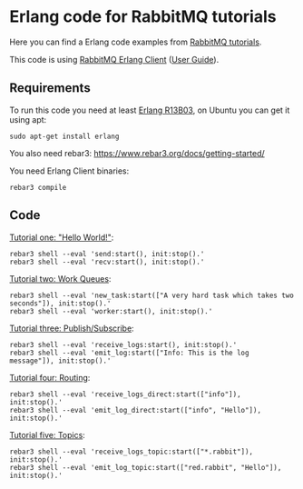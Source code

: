 # Erlang code for RabbitMQ tutorials #

Here you can find a Erlang code examples from [RabbitMQ
tutorials](https://www.rabbitmq.com/getstarted.html).

This code is using [RabbitMQ Erlang
Client](https://github.com/rabbitmq/rabbitmq-server/tree/main/deps/amqp_client) ([User
Guide](https://www.rabbitmq.com/erlang-client-user-guide.html)).

## Requirements

To run this code you need at least [Erlang
R13B03](https://www.erlang.org/downloads), on Ubuntu you can get it
using apt:

    sudo apt-get install erlang

You also need rebar3: https://www.rebar3.org/docs/getting-started/

You need Erlang Client binaries:

    rebar3 compile

## Code

[Tutorial one: "Hello World!"](https://www.rabbitmq.com/tutorials/tutorial-one-python.html):

    rebar3 shell --eval 'send:start(), init:stop().'
    rebar3 shell --eval 'recv:start(), init:stop().'

[Tutorial two: Work Queues](https://www.rabbitmq.com/tutorials/tutorial-two-python.html):

    rebar3 shell --eval 'new_task:start(["A very hard task which takes two seconds"]), init:stop().'
    rebar3 shell --eval 'worker:start(), init:stop().'

[Tutorial three: Publish/Subscribe](https://www.rabbitmq.com/tutorials/tutorial-three-python.html):

    rebar3 shell --eval 'receive_logs:start(), init:stop().'
    rebar3 shell --eval 'emit_log:start(["Info: This is the log message"]), init:stop().'

[Tutorial four: Routing](https://www.rabbitmq.com/tutorials/tutorial-four-python.html):

    rebar3 shell --eval 'receive_logs_direct:start(["info"]), init:stop().'
    rebar3 shell --eval 'emit_log_direct:start(["info", "Hello"]), init:stop().'

[Tutorial five: Topics](https://www.rabbitmq.com/tutorials/tutorial-five-python.html):

    rebar3 shell --eval 'receive_logs_topic:start(["*.rabbit"]), init:stop().'
    rebar3 shell --eval 'emit_log_topic:start(["red.rabbit", "Hello"]), init:stop().'
